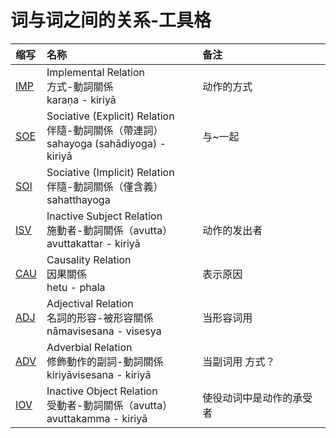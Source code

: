 # 词与词之间的关系-工具格

| 缩写 | 名称 | 备注 |
| :--- | :--- | :--- |
|[IMP](instr-imp.md)|Implemental Relation<br>方式-動詞關係<br>karaṇa - kiriyā| 动作的方式 |
|[SOE](instr-soe.md)|Sociative (Explicit) Relation<br>伴隨-動詞關係（帶連詞）<br>sahayoga (sahādiyoga) - kiriyā| 与~一起 |
|[SOI](instr-soi.md)|Sociative (Implicit) Relation<br>伴隨-動詞關係（僅含義）<br>sahatthayoga| |
|[ISV](instr-isv.md)|Inactive Subject Relation<br>施動者-動詞關係（avutta）<br>avuttakattar - kiriyā| 动作的发出者 |
|[CAU](instr-cau.md)|Causality Relation<br>因果關係<br>hetu - phala| 表示原因  |
|[ADJ](instr-adj.md)|Adjectival Relation<br>名詞的形容-被形容關係<br>nāmavisesana - visesya | 当形容词用 |
|[ADV](instr-adv.md)|Adverbial Relation<br>修飾動作的副詞-動詞關係<br>kiriyāvisesana - kiriyā | 当副词用 方式？ |
|[IOV](acc-iov.md) | Inactive Object Relation<br>受動者-動詞關係（avutta）<br> avuttakamma - kiriyā | 使役动词中是动作的承受者 |
